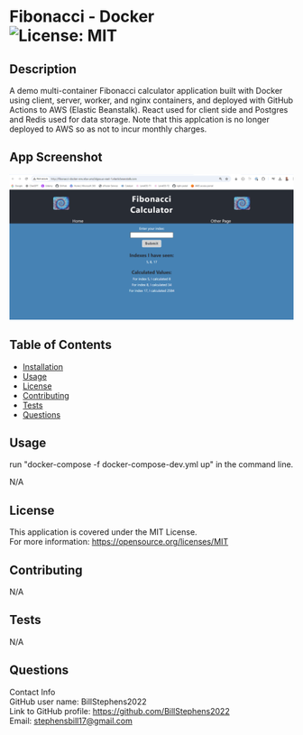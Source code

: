 # Fibonacci - Docker<br>![License: MIT](https://img.shields.io/badge/License-MIT-yellow.svg)

  ## Description

  A demo multi-container Fibonacci calculator application built with Docker using client, server, worker, and nginx containers, and deployed with GitHub Actions to AWS (Elastic Beanstalk).  React used for client side and Postgres and Redis used for data storage.  Note that this applcation is no longer deployed to AWS so as not to incur monthly charges.

  ## App Screenshot
  ![app screenshot](/screenshot.png)
  
  ## Table of Contents
  
  - [Installation](#installation)
  - [Usage](#usage)
  - [License](#license)
  - [Contributing](#contributing)
  - [Tests](#tests)
  - [Questions](#questions)
  
  ## Usage
  run "docker-compose -f docker-compose-dev.yml up" in the command line.
  
  N/A

  ## License
This application is covered under the MIT License.
<br>For more information: https://opensource.org/licenses/MIT
  
  ## Contributing
  N/A
  
  ## Tests
  N/A

  ## Questions
  Contact Info<br>
  GitHub user name: BillStephens2022<br>
  Link to GitHub profile: https://github.com/BillStephens2022<br>
  Email: stephensbill17@gmail.com